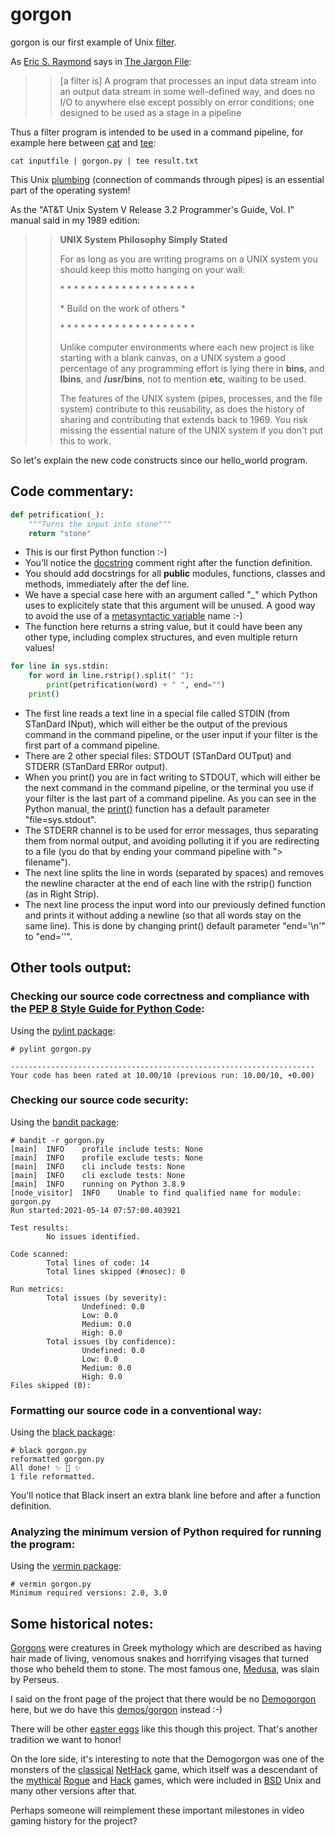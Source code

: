 # gorgon
gorgon is our first example of Unix [filter](http://www.catb.org/jargon/html/F/filter.html).

As [Eric S. Raymond](https://en.wikipedia.org/wiki/Eric_S._Raymonda) says in [The Jargon File](http://www.catb.org/jargon/html/index.html):
>> \[a filter is] A program that processes an input data stream into an output data stream in some well-defined way, and does no I/O to anywhere else except possibly on error conditions;
>> one designed to be used as a stage in a pipeline

Thus a filter program is intended to be used in a command pipeline, for example here between [cat](https://www.freebsd.org/cgi/man.cgi?query=cat) and [tee](https://www.freebsd.org/cgi/man.cgi?query=tee):

```Shell
cat inputfile | gorgon.py | tee result.txt
```

This Unix [plumbing](http://www.catb.org/jargon/html/P/plumbing.html) (connection of commands through pipes) is an essential part of the operating system!

As the "AT&T Unix System V Release 3.2 Programmer's Guide, Vol. I" manual said in my 1989 edition:
>> **UNIX System Philosophy Simply Stated**
>>
>> For as long as you are writing programs on a UNIX system you should keep this motto hanging on your wall:
>>
>> \* * * * * * * * * * * * * * * * * * * *
>> 
>> \* Build on the work of others *
>> 
>> \* * * * * * * * * * * * * * * * * * * *
>>
>> Unlike computer environments where each new project is like starting with a blank canvas, on a UNIX system a good percentage of any programming effort is lying there in **bins**, and **lbins**, and **/usr/bins**, not to mention **etc**, waiting to be used.
>> 
>> The features of the UNIX system (pipes, processes, and the file system) contribute to this reusability, as does the history of sharing and contributing that extends back to 1969. You risk missing the essential nature of the UNIX system if you don't put this to work.

So let's explain the new code constructs since our hello_world program.

## Code commentary:
```Python
def petrification(_):
    """Turns the input into stone"""
    return "stone"
```

* This is our first Python function :-)
* You'll notice the [docstring](https://www.python.org/dev/peps/pep-0008/#documentation-strings) comment right after the function definition.
* You should add docstrings for all **public** modules, functions, classes and methods, immediately after the def line.
* We have a special case here with an argument called "\_" which Python uses to explicitely state that this argument will be unused. A good way to avoid the use of a [metasyntactic variable](http://www.catb.org/jargon/html/M/metasyntactic-variable.html) name :-)
* The function here returns a string value, but it could have been any other type, including complex structures, and even multiple return values!

```Python
for line in sys.stdin:
    for word in line.rstrip().split(" "):
        print(petrification(word) + " ", end="")
    print()
```

* The first line reads a text line in a special file called STDIN (from STanDard INput), which will either be the output of the previous command in the command pipeline, or the user input if your filter is the first part of a command pipeline.
* There are 2 other special files: STDOUT (STanDard OUTput) and STDERR (STanDard ERRor output).
* When you print() you are in fact writing to STDOUT, which will either be the next command in the command pipeline, or the terminal you use if your filter is the last part of a command pipeline. As you can see in the Python manual, the [print()](https://docs.python.org/3/library/functions.html#print) function has a default parameter "file=sys.stdout".
* The STDERR channel is to be used for error messages, thus separating them from normal output, and avoiding polluting it if you are redirecting to a file (you do that by ending your command pipeline with "> filename").
* The next line splits the line in words (separated by spaces) and removes the newline character at the end of each line with the rstrip() function (as in Right Strip).
* The next line process the input word into our previously defined function and prints it without adding a newline (so that all words stay on the same line). This is done by changing print() default parameter "end='\n'" to "end=''".

## Other tools output:

### Checking our source code correctness and compliance with the [PEP 8 Style Guide for Python Code](https://www.python.org/dev/peps/pep-0008/):
Using the [pylint package](https://pypi.org/project/pylint/):
```
# pylint gorgon.py

--------------------------------------------------------------------
Your code has been rated at 10.00/10 (previous run: 10.00/10, +0.00)
```

### Checking our source code security:
Using the [bandit package](https://pypi.org/project/bandit/):
```
# bandit -r gorgon.py
[main]  INFO    profile include tests: None
[main]  INFO    profile exclude tests: None
[main]  INFO    cli include tests: None
[main]  INFO    cli exclude tests: None
[main]  INFO    running on Python 3.8.9
[node_visitor]  INFO    Unable to find qualified name for module: gorgon.py
Run started:2021-05-14 07:57:00.403921

Test results:
        No issues identified.

Code scanned:
        Total lines of code: 14
        Total lines skipped (#nosec): 0

Run metrics:
        Total issues (by severity):
                Undefined: 0.0
                Low: 0.0
                Medium: 0.0
                High: 0.0
        Total issues (by confidence):
                Undefined: 0.0
                Low: 0.0
                Medium: 0.0
                High: 0.0
Files skipped (0):
```

### Formatting our source code in a conventional way:
Using the [black package](https://pypi.org/project/black/):
```
# black gorgon.py
reformatted gorgon.py
All done! ✨ 🍰 ✨
1 file reformatted.
```
You'll notice that Black insert an extra blank line before and after a function definition.

### Analyzing the minimum version of Python required for running the program:
Using the [vermin package](https://pypi.org/project/vermin/):
```
# vermin gorgon.py
Minimum required versions: 2.0, 3.0
```

## Some historical notes:
[Gorgons](https://en.wikipedia.org/wiki/Gorgon) were creatures in Greek mythology which are described as having hair made of living, venomous snakes and horrifying visages that turned those who beheld them to stone. The most famous one, [Medusa](https://en.wikipedia.org/wiki/Medusa), was slain by Perseus.

I said on the front page of the project that there would be no [Demogorgon](https://en.wikipedia.org/wiki/Demogorgon#Dungeons_&_Dragons) here, but we do have this [demos/gorgon](https://github.com/HubTou/PNU/tree/main/_demos/gorgon) instead :-)

There will be other [easter eggs](http://www.catb.org/jargon/html/E/Easter-egg.html) like this though this project. That's another tradition we want to honor!

On the lore side, it's interesting to note that the Demogorgon was one of the monsters of the [classical](http://www.catb.org/jargon/html/N/nethack.html) [NetHack](https://en.wikipedia.org/wiki/NetHack) game, which itself was a descendant of the [mythical](http://www.catb.org/jargon/html/R/rogue.html) [Rogue](https://en.wikipedia.org/wiki/Rogue_(video_game)) and [Hack](https://en.wikipedia.org/wiki/Hack_(video_game)) games, which were included in [BSD](http://www.catb.org/jargon/html/B/BSD.html) Unix and many other versions after that.

Perhaps someone will reimplement these important milestones in video gaming history for the project?

